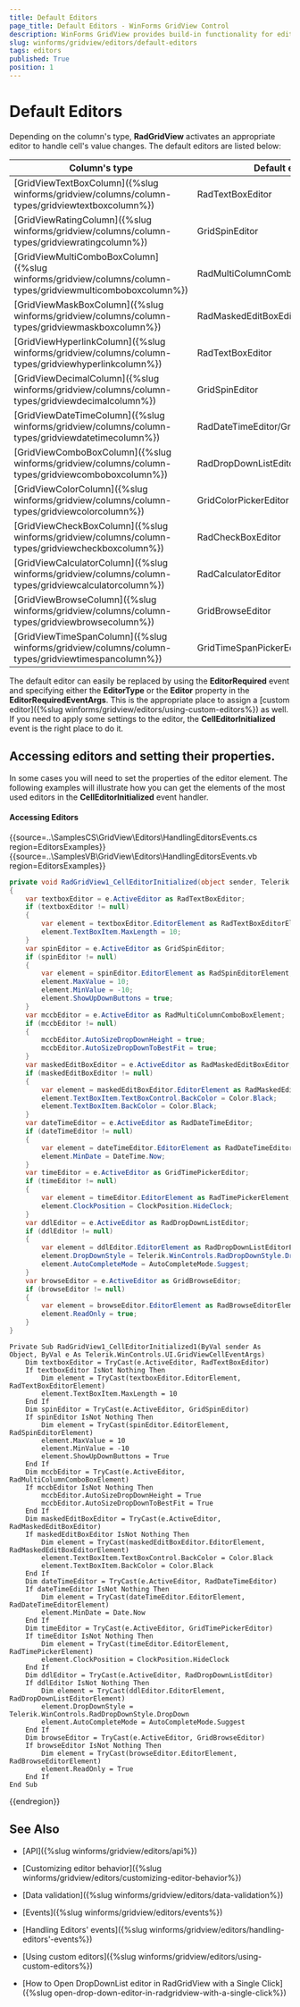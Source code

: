 ```yaml
---
title: Default Editors
page_title: Default Editors - WinForms GridView Control
description: WinForms GridView provides build-in functionality for editing the data. Learn what are the default editors. 
slug: winforms/gridview/editors/default-editors
tags: editors
published: True
position: 1 
---
```


# Default Editors

Depending on the column's type, **RadGridView** activates an appropriate editor to handle cell's value changes. The default editors are listed below:

|Column's type|Default editor|
|----|----|
|[GridViewTextBoxColumn]({%slug winforms/gridview/columns/column-types/gridviewtextboxcolumn%})|RadTextBoxEditor|
|[GridViewRatingColumn]({%slug winforms/gridview/columns/column-types/gridviewratingcolumn%})|GridSpinEditor|
|[GridViewMultiComboBoxColumn]({%slug winforms/gridview/columns/column-types/gridviewmulticomboboxcolumn%})|RadMultiColumnComboBoxElement|
|[GridViewMaskBoxColumn]({%slug winforms/gridview/columns/column-types/gridviewmaskboxcolumn%})|RadMaskedEditBoxEditor|
|[GridViewHyperlinkColumn]({%slug winforms/gridview/columns/column-types/gridviewhyperlinkcolumn%})|RadTextBoxEditor|
|[GridViewDecimalColumn]({%slug winforms/gridview/columns/column-types/gridviewdecimalcolumn%})|GridSpinEditor|
|[GridViewDateTimeColumn]({%slug winforms/gridview/columns/column-types/gridviewdatetimecolumn%})|RadDateTimeEditor/GridTimePickerEditor|
|[GridViewComboBoxColumn]({%slug winforms/gridview/columns/column-types/gridviewcomboboxcolumn%})|RadDropDownListEditor|
|[GridViewColorColumn]({%slug winforms/gridview/columns/column-types/gridviewcolorcolumn%})|GridColorPickerEditor|
|[GridViewCheckBoxColumn]({%slug winforms/gridview/columns/column-types/gridviewcheckboxcolumn%})|RadCheckBoxEditor|
|[GridViewCalculatorColumn]({%slug winforms/gridview/columns/column-types/gridviewcalculatorcolumn%})|RadCalculatorEditor|
|[GridViewBrowseColumn]({%slug winforms/gridview/columns/column-types/gridviewbrowsecolumn%})|GridBrowseEditor|
|[GridViewTimeSpanColumn]({%slug winforms/gridview/columns/column-types/gridviewtimespancolumn%})|GridTimeSpanPickerEditor|

The default editor can easily be replaced by using the **EditorRequired** event and specifying either the **EditorType** or the **Editor** property in the **EditorRequiredEventArgs**. This is the appropriate place to assign a [custom editor]({%slug winforms/gridview/editors/using-custom-editors%}) as well. If you need to apply some settings to the editor, the **CellEditorInitialized** event is the right place to do it.
 

## Accessing editors and setting their properties. 

In some cases you will need to set the properties of the editor element. The following examples will illustrate how you can get the elements of the most used editors in the __CellEditorInitialized__ event handler. 


#### Accessing Editors

{{source=..\SamplesCS\GridView\Editors\HandlingEditorsEvents.cs region=EditorsExamples}} 
{{source=..\SamplesVB\GridView\Editors\HandlingEditorsEvents.vb region=EditorsExamples}}
````C#
private void RadGridView1_CellEditorInitialized(object sender, Telerik.WinControls.UI.GridViewCellEventArgs e)
{
    var textboxEditor = e.ActiveEditor as RadTextBoxEditor;
    if (textboxEditor != null)
    {
        var element = textboxEditor.EditorElement as RadTextBoxEditorElement;
        element.TextBoxItem.MaxLength = 10;
    }
    var spinEditor = e.ActiveEditor as GridSpinEditor;
    if (spinEditor != null)
    {
        var element = spinEditor.EditorElement as RadSpinEditorElement;
        element.MaxValue = 10;
        element.MinValue = -10;
        element.ShowUpDownButtons = true;
    }
    var mccbEditor = e.ActiveEditor as RadMultiColumnComboBoxElement;
    if (mccbEditor != null)
    {
        mccbEditor.AutoSizeDropDownHeight = true;
        mccbEditor.AutoSizeDropDownToBestFit = true;
    }
    var maskedEditBoxEditor = e.ActiveEditor as RadMaskedEditBoxEditor;
    if (maskedEditBoxEditor != null)
    {
        var element = maskedEditBoxEditor.EditorElement as RadMaskedEditBoxEditorElement;
        element.TextBoxItem.TextBoxControl.BackColor = Color.Black;
        element.TextBoxItem.BackColor = Color.Black;
    }
    var dateTimeEditor = e.ActiveEditor as RadDateTimeEditor;
    if (dateTimeEditor != null)
    {
        var element = dateTimeEditor.EditorElement as RadDateTimeEditorElement;
        element.MinDate = DateTime.Now;
    }
    var timeEditor = e.ActiveEditor as GridTimePickerEditor;
    if (timeEditor != null)
    {
        var element = timeEditor.EditorElement as RadTimePickerElement;
        element.ClockPosition = ClockPosition.HideClock;
    }
    var ddlEditor = e.ActiveEditor as RadDropDownListEditor;
    if (ddlEditor != null)
    {
        var element = ddlEditor.EditorElement as RadDropDownListEditorElement;
        element.DropDownStyle = Telerik.WinControls.RadDropDownStyle.DropDown;
        element.AutoCompleteMode = AutoCompleteMode.Suggest;
    }
    var browseEditor = e.ActiveEditor as GridBrowseEditor;
    if (browseEditor != null)
    {
        var element = browseEditor.EditorElement as RadBrowseEditorElement;
        element.ReadOnly = true;
    }
}

````
````VB.NET
Private Sub RadGridView1_CellEditorInitialized1(ByVal sender As Object, ByVal e As Telerik.WinControls.UI.GridViewCellEventArgs)
    Dim textboxEditor = TryCast(e.ActiveEditor, RadTextBoxEditor)
    If textboxEditor IsNot Nothing Then
        Dim element = TryCast(textboxEditor.EditorElement, RadTextBoxEditorElement)
        element.TextBoxItem.MaxLength = 10
    End If
    Dim spinEditor = TryCast(e.ActiveEditor, GridSpinEditor)
    If spinEditor IsNot Nothing Then
        Dim element = TryCast(spinEditor.EditorElement, RadSpinEditorElement)
        element.MaxValue = 10
        element.MinValue = -10
        element.ShowUpDownButtons = True
    End If
    Dim mccbEditor = TryCast(e.ActiveEditor, RadMultiColumnComboBoxElement)
    If mccbEditor IsNot Nothing Then
        mccbEditor.AutoSizeDropDownHeight = True
        mccbEditor.AutoSizeDropDownToBestFit = True
    End If
    Dim maskedEditBoxEditor = TryCast(e.ActiveEditor, RadMaskedEditBoxEditor)
    If maskedEditBoxEditor IsNot Nothing Then
        Dim element = TryCast(maskedEditBoxEditor.EditorElement, RadMaskedEditBoxEditorElement)
        element.TextBoxItem.TextBoxControl.BackColor = Color.Black
        element.TextBoxItem.BackColor = Color.Black
    End If
    Dim dateTimeEditor = TryCast(e.ActiveEditor, RadDateTimeEditor)
    If dateTimeEditor IsNot Nothing Then
        Dim element = TryCast(dateTimeEditor.EditorElement, RadDateTimeEditorElement)
        element.MinDate = Date.Now
    End If
    Dim timeEditor = TryCast(e.ActiveEditor, GridTimePickerEditor)
    If timeEditor IsNot Nothing Then
        Dim element = TryCast(timeEditor.EditorElement, RadTimePickerElement)
        element.ClockPosition = ClockPosition.HideClock
    End If
    Dim ddlEditor = TryCast(e.ActiveEditor, RadDropDownListEditor)
    If ddlEditor IsNot Nothing Then
        Dim element = TryCast(ddlEditor.EditorElement, RadDropDownListEditorElement)
        element.DropDownStyle = Telerik.WinControls.RadDropDownStyle.DropDown
        element.AutoCompleteMode = AutoCompleteMode.Suggest
    End If
    Dim browseEditor = TryCast(e.ActiveEditor, GridBrowseEditor)
    If browseEditor IsNot Nothing Then
        Dim element = TryCast(browseEditor.EditorElement, RadBrowseEditorElement)
        element.ReadOnly = True
    End If
End Sub

```` 


{{endregion}}

## See Also

* [API]({%slug winforms/gridview/editors/api%})

* [Customizing editor behavior]({%slug winforms/gridview/editors/customizing-editor-behavior%})

* [Data validation]({%slug winforms/gridview/editors/data-validation%})

* [Events]({%slug winforms/gridview/editors/events%})

* [Handling Editors' events]({%slug winforms/gridview/editors/handling-editors'-events%})

* [Using custom editors]({%slug winforms/gridview/editors/using-custom-editors%})

* [How to Open DropDownList editor in RadGridView with a Single Click]({%slug open-drop-down-editor-in-radgridview-with-a-single-click%})  

